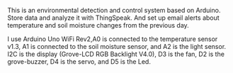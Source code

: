 This is an environmental detection and control system based on Arduino. Store data and analyze it with ThingSpeak. And set up email alerts about temperature and soil moisture changes from the previous day.

I use Arduino Uno WiFi Rev2,A0 is connected to the temperature sensor v1.3, A1 is connected to the soil moisture sensor, and A2 is the light sensor. I2C is the display (Grove-LCD RGB Backlight V4.0), D3 is the fan, D2 is the grove-buzzer, D4 is the servo, and D5 is the Led.
